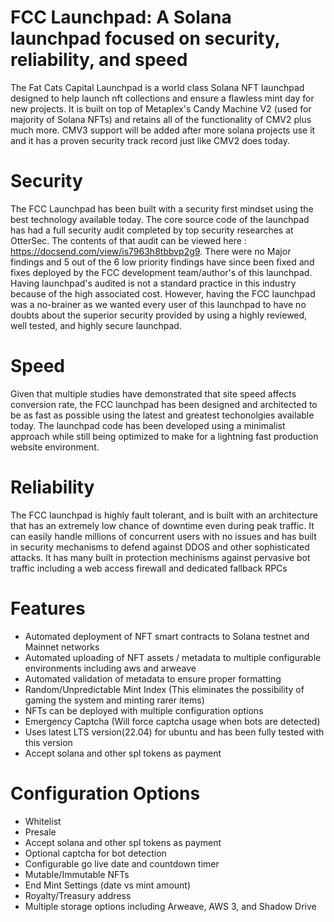 # FCC Launchpad: A Solana launchpad focused on security, reliability, and speed 

The Fat Cats Capital Launchpad is a world class Solana NFT launchpad designed to help launch nft collections and ensure a flawless mint day for new projects. It is built on top of Metaplex's Candy Machine V2 (used for majority of Solana NFTs) and retains all of the functionality of CMV2 plus much more. CMV3 support will be added after more solana projects use it and it has a proven security track record just like CMV2 does today.

# Security

The FCC Launchpad has been built with a security first mindset using the best technology available today. The core source code of the launchpad has had a full security audit completed by top security researches at OtterSec. The contents of that audit can be viewed here : https://docsend.com/view/is7963h8tbbvp2g9. There were no Major findings and 5 out of the 6 low priority findings have since been fixed and fixes deployed by the FCC development team/author's of this launchpad. Having launchpad's audited is not a standard practice in this industry because of the high associated cost. However, having the FCC launchpad was a no-brainer as we wanted every user of this launchpad to have no doubts about the superior security provided by using a highly reviewed, well tested, and highly secure launchpad.

# Speed

Given that multiple studies have demonstrated that site speed affects conversion rate, the FCC launchpad has been designed and architected to be as fast as possible using the latest and greatest techonolgies available today. The launchpad code has been developed using a minimalist approach while still being optimized to make for a lightning fast production website environment.

# Reliability

The FCC launchpad is highly fault tolerant, and is built with an architecture that has an extremely low chance of downtime even during peak traffic. It can easily handle millions of concurrent users with no issues and has built in security mechanisms to defend against DDOS and other sophisticated attacks. It has many built in protection mechinisms against pervasive bot traffic including a web access firewall and dedicated fallback RPCs

# Features

* Automated deployment of NFT smart contracts to Solana testnet and Mainnet networks
* Automated uploading of NFT assets / metadata to multiple configurable environments including aws and arweave
* Automated validation of metadata to ensure proper formatting
* Random/Unpredictable Mint Index (This eliminates the possibility of gaming the system and minting rarer items)
* NFTs can be deployed with multiple configuration options
* Emergency Captcha (Will force captcha usage when bots are detected)
* Uses latest LTS version(22.04) for ubuntu and has been fully tested with this version
* Accept solana and other spl tokens as payment

# Configuration Options

* Whitelist
* Presale
* Accept solana and other spl tokens as payment
* Optional captcha for bot detection
* Configurable go live date and countdown timer
* Mutable/Immutable NFTs
* End Mint Settings (date vs mint amount)
* Royalty/Treasury address
* Multiple storage options including Arweave, AWS 3, and Shadow Drive
